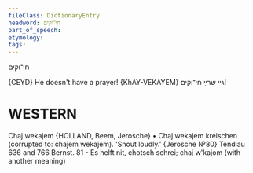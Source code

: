 ```yaml
---
fileClass: DictionaryEntry
headword: חי־וקים
part_of_speech: 
etymology: 
tags: 
---
```

חי־וקים

{CEYD}
He doesn't have a prayer! {KhAY-VEKAYEM}	גיי שרײַ חי־וקים!

WESTERN
========

Chaj wekajem {HOLLAND, Beem, Jerosche}
	•	Chaj wekajem kreischen (corrupted to: chajem wekajem). 'Shout loudly.' {Jerosche №80}
Tendlau 636 and 766
Bernst. 81 - Es helft nit, chotsch schrei; chaj w'kajom (with another meaning)